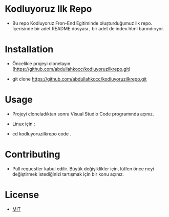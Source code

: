 # Kodluyoruz Ilk Repo

* Bu repo Kodluyoruz Fron-End Egitiminde oluşturduğumuz ilk repo. İçerisinde bir adet README dosyası , bir adet de index.html barındırıyor.


# Installation

* Öncelikle projeyi clonelayın. (https://github.com/abdullahkocc/kodluyoruzilkrepo.git)

* git clone https://github.com/abdullahkocc/kodluyoruzilkrepo.git


# Usage

* Projeyi cloneladıktan sonra Visual Studio Code programında açınız.

* Linux için :

- cd kodluyoruzilkrepo
code .


# Contributing

* Pull requestler kabul edilir. Büyük değişiklikler için, lütfen önce neyi değiştirmek istediğinizi tartışmak için bir konu açınız.


# License

* [MIT](https://choosealicense.com/licenses/mit/) 

